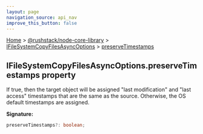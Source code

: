 ```yaml
---
layout: page
navigation_source: api_nav
improve_this_button: false
---
```



[Home](./index.md) &gt; [@rushstack/node-core-library](./node-core-library.md) &gt; [IFileSystemCopyFilesAsyncOptions](./node-core-library.ifilesystemcopyfilesasyncoptions.md) &gt; [preserveTimestamps](./node-core-library.ifilesystemcopyfilesasyncoptions.preservetimestamps.md)

## IFileSystemCopyFilesAsyncOptions.preserveTimestamps property

If true, then the target object will be assigned "last modification" and "last access" timestamps that are the same as the source. Otherwise, the OS default timestamps are assigned.

<b>Signature:</b>

```typescript
preserveTimestamps?: boolean;
```
